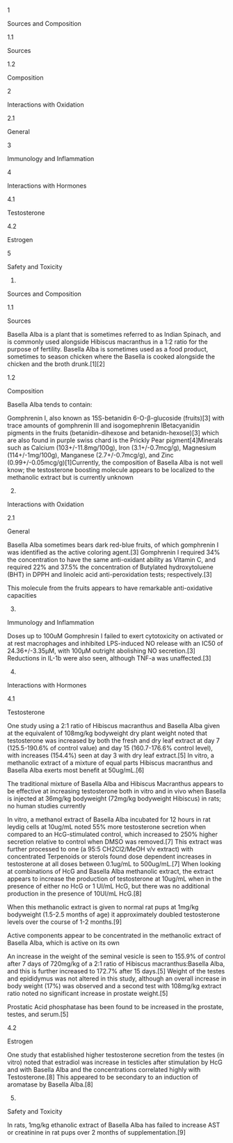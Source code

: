 1

Sources and Composition

1.1

Sources

1.2

Composition

2

Interactions with Oxidation

2.1

General

3

Immunology and Inflammation

4

Interactions with Hormones

4.1

Testosterone

4.2

Estrogen

5

Safety and Toxicity

1.

Sources and Composition

1.1

Sources

Basella Alba is a plant that is sometimes referred to as Indian Spinach, and is commonly used alongside Hibiscus macranthus in a 1:2 ratio for the purpose of fertility. Basella Alba is sometimes used as a food product, sometimes to season chicken where the Basella is cooked alongside the chicken and the broth drunk.[1][2]

1.2

Composition

Basella Alba tends to contain:

Gomphrenin I, also known as 15S-betanidin 6-O-β-glucoside (fruits)[3] with trace amounts of gomphrenin III and isogomephrenin IBetacyanidin pigments in the fruits (betanidin-dihexose and betanidn-hexose)[3] which are also found in purple swiss chard is the Prickly Pear pigment[4]Minerals such as Calcium (103+/-11.8mg/100g), Iron (3.1+/-0.7mcg/g), Magnesium (114+/-1mg/100g), Manganese (2.7+/-0.7mcg/g), and Zinc (0.99+/-0.05mcg/g)[1]Currently, the composition of Basella Alba is not well know; the testosterone boosting molecule appears to be localized to the methanolic extract but is currently unknown

2.

Interactions with Oxidation

2.1

General

Basella Alba sometimes bears dark red-blue fruits, of which gomphrenin I was identified as the active coloring agent.[3] Gomphrenin I required 34% the concentration to have the same anti-oxidant ability as Vitamin C, and required 22% and 37.5% the concentration of Butylated hydroxytoluene (BHT) in DPPH and linoleic acid anti-peroxidation tests; respectively.[3]

This molecule from the fruits appears to have remarkable anti-oxidative capacities

3.

Immunology and Inflammation

Doses up to 100uM Gomphresin I failed to exert cytotoxicity on activated or at rest macrophages and inhibited LPS-induced NO release with an IC50 of 24.36+/-3.35μM, with 100μM outright abolishing NO secretion.[3] Reductions in IL-1b were also seen, although TNF-a was unaffected.[3]

4.

Interactions with Hormones

4.1

Testosterone

One study using a 2:1 ratio of Hibiscus macranthus and Basella Alba given at the equivalent of 108mg/kg bodyweight dry plant weight noted that testosterone was increased by both the fresh and dry leaf extract at day 7 (125.5-190.6% of control value) and day 15 (160.7-176.6% control level), with increases (154.4%) seen at day 3 with dry leaf extract.[5] In vitro, a methanolic extract of a mixture of equal parts Hibiscus macranthus and Basella Alba exerts most benefit at 50ug/mL.[6]

The traditional mixture of Basella Alba and Hibiscus Macranthus appears to be effective at increasing testosterone both in vitro and in vivo when Basella is injected at 36mg/kg bodyweight (72mg/kg bodyweight Hibiscus) in rats; no human studies currently

In vitro, a methanol extract of Basella Alba incubated for 12 hours in rat leydig cells at 10ug/mL noted 55% more testosterone secretion when compared to an HcG-stimulated control, which increased to 250% higher secretion relative to control when DMSO was removed.[7] This extract was further processed to one (a 95:5 CH2Cl2/MeOH v/v extract) with concentrated Terpenoids or sterols found dose dependent increases in testosterone at all doses between 0.1ug/mL to 500ug/mL.[7] When looking at combinations of HcG and Basella Alba methanolic extract, the extract appears to increase the production of testosterone at 10ug/mL when in the presence of either no HcG or 1 UI/mL HcG, but there was no additional production in the presence of 10UI/mL HcG.[8]

When this methanolic extract is given to normal rat pups at 1mg/kg bodyweight (1.5-2.5 months of age) it approximately doubled testosterone levels over the course of 1-2 months.[9]

Active components appear to be concentrated in the methanolic extract of Basella Alba, which is active on its own

An increase in the weight of the seminal vesicle is seen to 155.9% of control after 7 days of 720mg/kg of a 2:1 ratio of Hibiscus macranthus:Basella Alba, and this is further increased to 172.7% after 15 days.[5] Weight of the testes and epididymus was not altered in this study, although an overall increase in body weight (17%) was observed and a second test with 108mg/kg extract ratio noted no significant increase in prostate weight.[5]

Prostatic Acid phosphatase has been found to be increased in the prostate, testes, and serum.[5]

4.2

Estrogen

One study that established higher testosterone secretion from the testes (in vitro) noted that estradiol was increase in testicles after stimulation by HcG and with Basella Alba and the concentrations correlated highly with Testosterone.[8] This appeared to be secondary to an induction of aromatase by Basella Alba.[8]

5.

Safety and Toxicity

In rats, 1mg/kg ethanolic extract of Basella Alba has failed to increase AST or creatinine in rat pups over 2 months of supplementation.[9]

